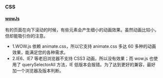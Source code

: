 ### CSS
#### [wowJs](https://wowjs.uk/)
有的页面在向下滚动的时候，有些元素会产生细小的动画效果。虽然动画比较小，但却能吸引你的注意。
* 1.WOW.js 依赖 animate.css，所以它支持 animate.css 多达 60 多种的动画效果，能满足您的各种需求。
* 2.IE6、IE7 等老旧浏览器不支持 CSS3 动画，所以没有效果；而 wow.js 也使用了 querySelectorAll 方法，IE 低版本会报错。为了达到更好的兼容，最好加一个浏览器及版本判断。